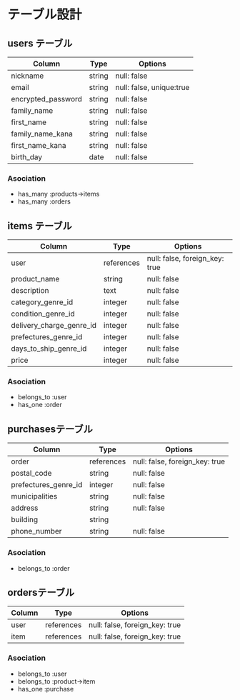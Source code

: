 # テーブル設計

## users テーブル

| Column              | Type   | Options                  |
| ------------------- | ------ | ------------------------ |
| nickname            | string | null: false              |
| email               | string | null: false, unique:true |
| encrypted_password  | string | null: false              |
| family_name         | string | null: false              |
| first_name          | string | null: false              |
| family_name_kana    | string | null: false              |
| first_name_kana     | string | null: false              |
| birth_day           | date   | null: false              |

### Asociation
- has_many :products→items
- has_many :orders

## items テーブル
| Column                   | Type       | Options                        |
| ------------------------ | ---------- | ------------------------------ |
| user                     | references | null: false, foreign_key: true |
| product_name             | string     | null: false                    |
| description              | text       | null: false                    |
| category_genre_id        | integer    | null: false                    |
| condition_genre_id       | integer    | null: false                    |
| delivery_charge_genre_id | integer    | null: false                    |
| prefectures_genre_id     | integer    | null: false                    |
| days_to_ship_genre_id    | integer    | null: false                    |
| price                    | integer    | null: false                    |

### Asociation
- belongs_to :user
- has_one :order

## purchasesテーブル
| Column               | Type       | Options                        |
| -------------------- | ---------- | ------------------------------ |
| order                | references | null: false, foreign_key: true |
| postal_code          | string     | null: false                    |
| prefectures_genre_id | integer    | null: false                    |
| municipalities       | string     | null: false                    |
| address              | string     | null: false                    |
| building             | string     |                                |
| phone_number         | string     | null: false                    |

### Asociation
- belongs_to :order

## ordersテーブル
| Column  | Type       | Options                        |
| ------- | ---------- | ------------------------------ |
| user    | references | null: false, foreign_key: true |
| item    | references | null: false, foreign_key: true |

### Asociation
- belongs_to :user
- belongs_to :product→item
- has_one :purchase